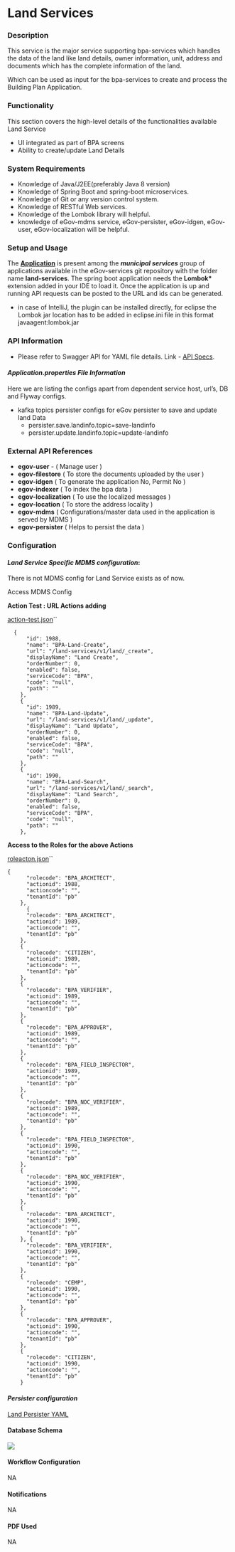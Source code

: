 # Land Services

### Description <a id="Description"></a>

This service is the major service supporting bpa-services which handles the data of the land like land details, owner information, unit, address and documents which has the complete information of the land.

Which can be used as input for the bpa-services to create and process the Building Plan Application.

### Functionality <a id="Functionality"></a>

This section covers the high-level details of the functionalities available Land Service

* UI integrated as part of BPA screens
*  Ability to create/update Land Details

### **System Requirements** <a id="System-Requirements:"></a>

* Knowledge of Java/J2EE\(preferably Java 8 version\)
* Knowledge of Spring Boot and spring-boot microservices.
* Knowledge of Git or any version control system.
* Knowledge of RESTful Web services.
* Knowledge of the Lombok library will helpful.
* knowledge of eGov-mdms service, eGov-persister, eGov-idgen, eGov-user, eGov-localization will be helpful.

### **Setup and Usage** <a id="Setup-and-usage:"></a>

The [**Application**](https://github.com/egovernments/municipal-services/tree/master) is present among the _**municipal services**_ group of applications available in the eGov-services git repository with the folder name **land-services**.  The spring boot application needs the **Lombok\*** extension added in your IDE to load it. Once the application is up and running API requests can be posted to the URL and ids can be generated. 

* in case of IntelliJ, the plugin can be installed directly, for eclipse the Lombok jar location has to be added in eclipse.ini file in this format  javaagent:lombok.jar

### **API Information**

* Please refer to Swagger API for YAML file details. Link - [API Specs](https://github.com/egovernments/municipal-services/blob/master/docs/bpa/bpa-service.yaml).

#### _**Application.properties File Information**_

Here we are listing the configs apart from dependent service host, url’s, DB and Flyway configs.

* kafka topics persister configs for eGov persister to save and update land Data
  * persister.save.landinfo.topic=save-landinfo
  * persister.update.landinfo.topic=update-landinfo

### **External API References** <a id="external-API-references:"></a>

* **egov-user** - \( Manage user \)
* **egov-filestore** \( To store the documents uploaded by the user \)
* **egov-idgen** \( To generate the application No, Permit No \)
* **egov-indexer** \( To index the bpa data \)
* **egov-localization** \( To use the localized messages \)
* **egov-location** \( To store the address locality \)
* **egov-mdms** \( Configurations/master data used in the application is served by MDMS \)
* **egov-persister** \( Helps to persist the data \)

### **Configuration** <a id="Configuration:"></a>

#### _**Land Service Specific MDMS configuration**_**:** <a id="Land-Service-Specific-MDMS-configuration:"></a>

There is not MDMS config for Land Service exists as of now.

Access MDMS Config

**Action Test : URL Actions adding**

[action-test.json](https://github.com/egovernments/egov-mdms-data/blob/master/data/pb/ACCESSCONTROL-ACTIONS-TEST/actions-test.json)\`\`

```text
  {
      "id": 1988,
      "name": "BPA-Land-Create",
      "url": "/land-services/v1/land/_create",
      "displayName": "Land Create",
      "orderNumber": 0,
      "enabled": false,
      "serviceCode": "BPA",
      "code": "null",
      "path": ""
    },
    {
      "id": 1989,
      "name": "BPA-Land-Update",
      "url": "/land-services/v1/land/_update",
      "displayName": "Land Update",
      "orderNumber": 0,
      "enabled": false,
      "serviceCode": "BPA",
      "code": "null",
      "path": ""
    },
    {
      "id": 1990,
      "name": "BPA-Land-Search",
      "url": "/land-services/v1/land/_search",
      "displayName": "Land Search",
      "orderNumber": 0,
      "enabled": false,
      "serviceCode": "BPA",
      "code": "null",
      "path": ""
    },
```

**Access to the Roles for the above Actions**

[roleacton.json](https://github.com/egovernments/egov-mdms-data/blob/master/data/pb/ACCESSCONTROL-ROLEACTIONS/roleactions.json)\`\`

```text
{
      "rolecode": "BPA_ARCHITECT",
      "actionid": 1988,
      "actioncode": "",
      "tenantId": "pb"
    },
      {
      "rolecode": "BPA_ARCHITECT",
      "actionid": 1989,
      "actioncode": "",
      "tenantId": "pb"
    },
    {
      "rolecode": "CITIZEN",
      "actionid": 1989,
      "actioncode": "",
      "tenantId": "pb"
    },
    {
      "rolecode": "BPA_VERIFIER",
      "actionid": 1989,
      "actioncode": "",
      "tenantId": "pb"
    },
    {
      "rolecode": "BPA_APPROVER",
      "actionid": 1989,
      "actioncode": "",
      "tenantId": "pb"
    },
    {
      "rolecode": "BPA_FIELD_INSPECTOR",
      "actionid": 1989,
      "actioncode": "",
      "tenantId": "pb"
    },
    {
      "rolecode": "BPA_NOC_VERIFIER",
      "actionid": 1989,
      "actioncode": "",
      "tenantId": "pb"
    },
    {
      "rolecode": "BPA_FIELD_INSPECTOR",
      "actionid": 1990,
      "actioncode": "",
      "tenantId": "pb"
    },
    {
      "rolecode": "BPA_NOC_VERIFIER",
      "actionid": 1990,
      "actioncode": "",
      "tenantId": "pb"
    },
    {
      "rolecode": "BPA_ARCHITECT",
      "actionid": 1990,
      "actioncode": "",
      "tenantId": "pb"
    }, {
      "rolecode": "BPA_VERIFIER",
      "actionid": 1990,
      "actioncode": "",
      "tenantId": "pb"
    },
    {
      "rolecode": "CEMP",
      "actionid": 1990,
      "actioncode": "",
      "tenantId": "pb"
    },
    {
      "rolecode": "BPA_APPROVER",
      "actionid": 1990,
      "actioncode": "",
      "tenantId": "pb"
    },
    {
      "rolecode": "CITIZEN",
      "actionid": 1990,
      "actioncode": "",
      "tenantId": "pb"
    }
```

#### _**Persister configuration**_ <a id="Persister-configuration:"></a>

[Land Persister YAML](https://github.com/egovernments/configs/blob/master/egov-persister/land-persister.yml)

#### Database Schema <a id="Database-Schema"></a>

![](../../../../.gitbook/assets/image-20200803-050931.png)

#### Workflow Configuration <a id="Workflow-Configuration"></a>

NA

#### Notifications  <a id="Notifications"></a>

NA

#### PDF Used <a id="PDF-Used"></a>

NA

